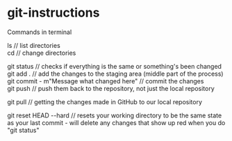 # git-instructions


Commands in terminal

ls // list directories <br>
cd // change directories <br>

git status // checks if everything is the same or something's been changed <br>
git add . // add the changes to the staging area (middle part of the process) <br>
git commit - m"Message what changed here" // commit the changes <br>
git push // push them back to the repository, not just the local repository <br>

git pull // getting the changes made in GitHub to our local repository <br>


git reset HEAD --hard // resets your working directory to be the same state as your last commit - will delete any changes that show up red when you do "git status" <br>